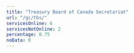 ```yaml
---
title: "Treasury Board of Canada Secretariat"
url: "/gc/tbs/"
servicesOnline: 6
servicesNotOnline: 2
percentage: 0.75
noData: 0
---
```

